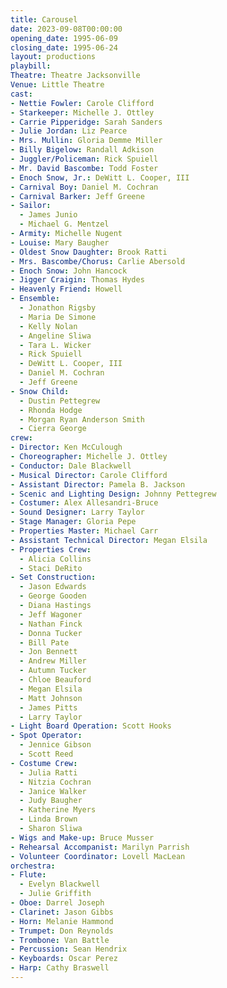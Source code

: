 ```yaml
---
title: Carousel
date: 2023-09-08T00:00:00
opening_date: 1995-06-09
closing_date: 1995-06-24
layout: productions
playbill:
Theatre: Theatre Jacksonville
Venue: Little Theatre
cast:
- Nettie Fowler: Carole Clifford
- Starkeeper: Michelle J. Ottley
- Carrie Pipperidge: Sarah Sanders
- Julie Jordan: Liz Pearce
- Mrs. Mullin: Gloria Demme Miller
- Billy Bigelow: Randall Adkison
- Juggler/Policeman: Rick Spuiell
- Mr. David Bascombe: Todd Foster
- Enoch Snow, Jr.: DeWitt L. Cooper, III
- Carnival Boy: Daniel M. Cochran
- Carnival Barker: Jeff Greene
- Sailor:
  - James Junio
  - Michael G. Mentzel
- Armity: Michelle Nugent
- Louise: Mary Baugher
- Oldest Snow Daughter: Brook Ratti
- Mrs. Bascombe/Chorus: Carlie Abersold
- Enoch Snow: John Hancock
- Jigger Craigin: Thomas Hydes
- Heavenly Friend: Howell
- Ensemble:
  - Jonathon Rigsby
  - Maria De Simone
  - Kelly Nolan
  - Angeline Sliwa
  - Tara L. Wicker
  - Rick Spuiell
  - DeWitt L. Cooper, III
  - Daniel M. Cochran
  - Jeff Greene
- Snow Child:
  - Dustin Pettegrew
  - Rhonda Hodge
  - Morgan Ryan Anderson Smith
  - Cierra George
crew:
- Director: Ken McCulough
- Choreographer: Michelle J. Ottley
- Conductor: Dale Blackwell
- Musical Director: Carole Clifford
- Assistant Director: Pamela B. Jackson
- Scenic and Lighting Design: Johnny Pettegrew
- Costumer: Alex Allesandri-Bruce
- Sound Designer: Larry Taylor
- Stage Manager: Gloria Pepe
- Properties Master: Michael Carr
- Assistant Technical Director: Megan Elsila
- Properties Crew:
  - Alicia Collins
  - Staci DeRito
- Set Construction:
  - Jason Edwards
  - George Gooden
  - Diana Hastings
  - Jeff Wagoner
  - Nathan Finck
  - Donna Tucker
  - Bill Pate
  - Jon Bennett
  - Andrew Miller
  - Autumn Tucker
  - Chloe Beauford
  - Megan Elsila
  - Matt Johnson
  - James Pitts
  - Larry Taylor
- Light Board Operation: Scott Hooks
- Spot Operator:
  - Jennice Gibson
  - Scott Reed
- Costume Crew:
  - Julia Ratti
  - Nitzia Cochran
  - Janice Walker
  - Judy Baugher
  - Katherine Myers
  - Linda Brown
  - Sharon Sliwa
- Wigs and Make-up: Bruce Musser
- Rehearsal Accompanist: Marilyn Parrish
- Volunteer Coordinator: Lovell MacLean
orchestra:
- Flute:
  - Evelyn Blackwell
  - Julie Griffith
- Oboe: Darrel Joseph
- Clarinet: Jason Gibbs
- Horn: Melanie Hammond
- Trumpet: Don Reynolds
- Trombone: Van Battle
- Percussion: Sean Hendrix
- Keyboards: Oscar Perez
- Harp: Cathy Braswell
---
```

